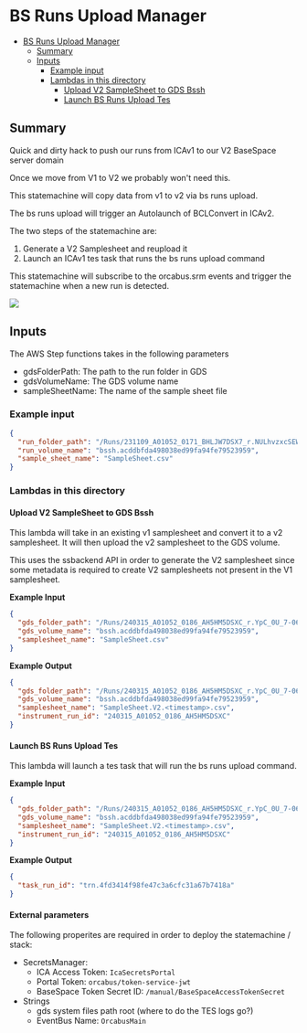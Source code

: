 # BS Runs Upload Manager

<!-- TOC -->
* [BS Runs Upload Manager](#bs-runs-upload-manager)
  * [Summary](#summary)
  * [Inputs](#inputs)
    * [Example input](#example-input)
    * [Lambdas in this directory](#lambdas-in-this-directory)
      * [Upload V2 SampleSheet to GDS Bssh](#upload-v2-samplesheet-to-gds-bssh)
      * [Launch BS Runs Upload Tes](#launch-bs-runs-upload-tes)
<!-- TOC -->

## Summary

Quick and dirty hack to push our runs from ICAv1 to our V2 BaseSpace server domain

Once we move from V1 to V2 we probably won't need this.  

This statemachine will copy data from v1 to v2 via bs runs upload.  

The bs runs upload will trigger an Autolaunch of BCLConvert in ICAv2.

The two steps of the statemachine are:

1. Generate a V2 Samplesheet and reupload it
2. Launch an ICAv1 tes task that runs the bs runs upload command

This statemachine will subscribe to the orcabus.srm events and trigger the statemachine when a new run is detected.

![](images/bs_runs_upload_manager.png)

## Inputs

The AWS Step functions takes in the following parameters

* gdsFolderPath: The path to the run folder in GDS
* gdsVolumeName: The GDS volume name
* sampleSheetName: The name of the sample sheet file

### Example input

```json
{
  "run_folder_path": "/Runs/231109_A01052_0171_BHLJW7DSX7_r.NULhvzxcSEWmqZw8QljXfQ",
  "run_volume_name": "bssh.acddbfda498038ed99fa94fe79523959",
  "sample_sheet_name": "SampleSheet.csv"
}
```

### Lambdas in this directory

#### Upload V2 SampleSheet to GDS Bssh

This lambda will take in an existing v1 samplesheet and convert it to a v2 samplesheet.  It will then upload the v2 samplesheet to the GDS volume.

This uses the ssbackend API in order to generate the V2 samplesheet since some metadata is required to create V2 samplesheets not present in the V1 samplesheet.

**Example Input**

```json
{
  "gds_folder_path": "/Runs/240315_A01052_0186_AH5HM5DSXC_r.YpC_0U_7-06Oom1cFl9Y5A",
  "gds_volume_name": "bssh.acddbfda498038ed99fa94fe79523959",
  "samplesheet_name": "SampleSheet.csv"
}
```

**Example Output**

```json
{
  "gds_folder_path": "/Runs/240315_A01052_0186_AH5HM5DSXC_r.YpC_0U_7-06Oom1cFl9Y5A",
  "gds_volume_name": "bssh.acddbfda498038ed99fa94fe79523959",
  "samplesheet_name": "SampleSheet.V2.<timestamp>.csv",
  "instrument_run_id": "240315_A01052_0186_AH5HM5DSXC"
}
```

#### Launch BS Runs Upload Tes

This lambda will launch a tes task that will run the bs runs upload command.

**Example Input**

```json
{
  "gds_folder_path": "/Runs/240315_A01052_0186_AH5HM5DSXC_r.YpC_0U_7-06Oom1cFl9Y5A",
  "gds_volume_name": "bssh.acddbfda498038ed99fa94fe79523959",
  "samplesheet_name": "SampleSheet.V2.<timestamp>.csv",
  "instrument_run_id": "240315_A01052_0186_AH5HM5DSXC"
}
```

**Example Output**

```json
{
  "task_run_id": "trn.4fd3414f98fe47c3a6cfc31a67b7418a"
}
```

#### External parameters

The following properites are required in order to deploy the statemachine / stack:

* SecretsManager: 
  * ICA Access Token: `IcaSecretsPortal`
  * Portal Token: `orcabus/token-service-jwt`
  * BaseSpace Token Secret ID: `/manual/BaseSpaceAccessTokenSecret`
* Strings
  * gds system files path root (where to do the TES logs go?)
  * EventBus Name: `OrcabusMain`